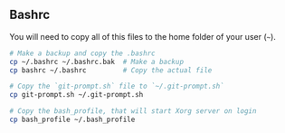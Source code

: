## Bashrc

You will need to copy all of this files to the home folder of your user (`~`).
```bash
# Make a backup and copy the .bashrc
cp ~/.bashrc ~/.bashrc.bak  # Make a backup
cp bashrc ~/.bashrc         # Copy the actual file

# Copy the `git-prompt.sh` file to `~/.git-prompt.sh`
cp git-prompt.sh ~/.git-prompt.sh

# Copy the bash_profile, that will start Xorg server on login
cp bash_profile ~/.bash_profile
```
